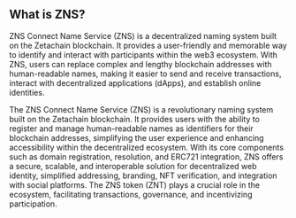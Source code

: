 ## What is ZNS?

ZNS Connect Name Service (ZNS) is a decentralized naming system built on the Zetachain blockchain. It provides a user-friendly and memorable way to identify and interact with participants within the web3 ecosystem. With ZNS, users can replace complex and lengthy blockchain addresses with human-readable names, making it easier to send and receive transactions, interact with decentralized applications (dApps), and establish online identities.

The ZNS Connect Name Service (ZNS) is a revolutionary naming system built on the Zetachain blockchain. It provides users with the ability to register and manage human-readable names as identifiers for their blockchain addresses, simplifying the user experience and enhancing accessibility within the decentralized ecosystem. With its core components such as domain registration, resolution, and ERC721 integration, ZNS offers a secure, scalable, and interoperable solution for decentralized web identity, simplified addressing, branding, NFT verification, and integration with social platforms. The ZNS token (ZNT) plays a crucial role in the ecosystem, facilitating transactions, governance, and incentivizing participation.
